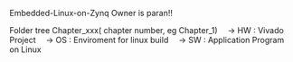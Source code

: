 Embedded-Linux-on-Zynq
Owner is paran!!

Folder tree
Chapter_xxx( chapter number, eg Chapter_1)
 -> HW : Vivado Project
 -> OS : Enviroment for linux build
 -> SW : Application Program on Linux
